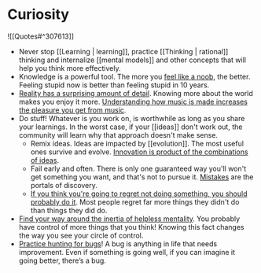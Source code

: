 # Curiosity

![[Quotes#^307613]]

- Never stop [[Learning | learning]], practice [[Thinking | rational]] thinking and internalize [[mental models]] and other concepts that will help you think more effectively.
- Knowledge is a powerful tool. The more you [feel like a noob](http://paulgraham.com/noob.html), the better. Feeling stupid now is better than feeling stupid in 10 years.
- [Reality has a surprising amount of detail](http://johnsalvatier.org/blog/2017/reality-has-a-surprising-amount-of-detail). Knowing more about the world makes you enjoy it more. [Understanding how music is made increases the pleasure you get from music](https://youtu.be/JbVfcZxfIZo).
- Do stuff! Whatever is you work on, is worthwhile as long as you share your learnings. In the worst case, if your [[ideas]] don't work out, the community will learn why that approach doesn't make sense.
	- Remix ideas. Ideas are impacted by [[evolution]]. The most useful ones survive and evolve. [Innovation is product of the combinations of ideas](https://youtu.be/XUAIIQFoufs).
	- Fail early and often. There is only one guaranteed way you'll won't get something you want, and that's not to pursue it. [Mistakes](https://meta.wikimedia.org/wiki/So_you%27ve_made_a_mistake_and_it%27s_public...) are the portals of discovery.
	- [If you think you're going to regret not doing something, you should probably do it](https://blog.samaltman.com/the-days-are-long-but-the-decades-are-short). Most people regret far more things they didn't do than things they did do.
- [Find your way around the inertia of helpless mentality](https://www.youtube.com/watch?v=YMPzDiraNnA). You probably have control of more things that you think! Knowing this fact changes the way you see your circle of control.
- [Practice hunting for bugs](https://radimentary.wordpress.com/2018/01/29/hammertime-day-1-bug-hunt/?utm_source=pocket_mylist)! A bug is anything in life that needs improvement. Even if something is going well, if you can imagine it going better, there’s a bug.
